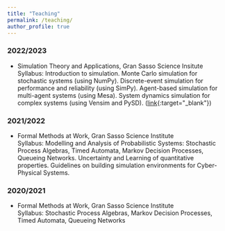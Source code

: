 ```yaml
---
title: "Teaching"
permalink: /teaching/
author_profile: true
---
```


### 2022/2023
* Simulation Theory and Applications, Gran Sasso Science Insitute <br/>
Syllabus: Introduction to simulation. Monte Carlo simulation for stochastic systems (using NumPy). Discrete-event simulation for performance and reliability (using SimPy). Agent-based simulation for multi-agent systems (using Mesa). System dynamics simulation for complex systems (using Vensim and PySD). ([link](https://sites.google.com/gssi.it/csgssi/ph-d-program/current?authuser=0){:target="_blank"})

### 2021/2022
* Formal Methods at Work, Gran Sasso Science Institute <br/>
Syllabus: Modelling and Analysis of Probabilistic Systems: Stochastic Process Algebras, Timed Automata, Markov Decision Processes, Queueing Networks. Uncertainty and Learning of quantitative properties. Guidelines on building simulation environments for Cyber-Physical Systems.

### 2020/2021
* Formal Methods at Work, Gran Sasso Science Institute <br/>
Syllabus: Stochastic Process Algebras, Markov Decision Processes, Timed Automata, Queueing Networks
